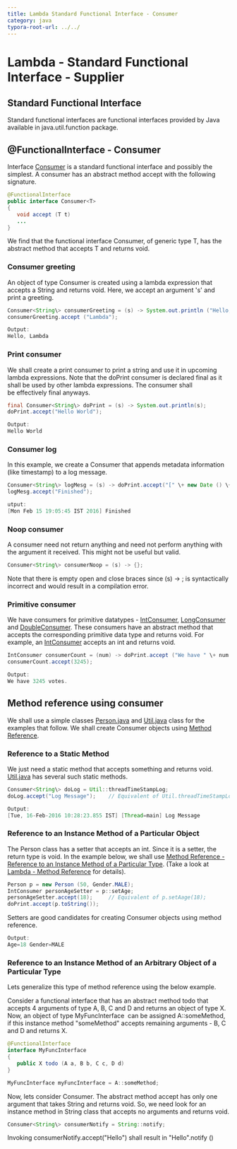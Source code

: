 ```yaml
---
title: Lambda Standard Functional Interface - Consumer  
category: java
typora-root-url: ../../
---
```



# Lambda - Standard Functional Interface - Supplier  




## Standard Functional Interface

Standard functional interfaces are functional interfaces provided by Java available in java.util.function package.  

## @FunctionalInterface - Consumer

Interface [Consumer](https://docs.oracle.com/javase/8/docs/api/java/util/function/Consumer.html) is a standard functional interface and possibly the simplest. A consumer has an abstract method accept with the following signature.  
```java
@FunctionalInterface  
public interface Consumer<T>  
{  
   void accept (T t)  
   ...  
}
```
We find that the functional interface Consumer, of generic type T, has the abstract method that accepts T and returns void.

### Consumer greeting  

An object of type Consumer<String> is created using a lambda expression that accepts a String and returns void. Here, we accept an argument 's' and print a greeting.
```java
Consumer<String\> consumerGreeting = (s) -> System.out.println ("Hello, " \+ s);  
consumerGreeting.accept ("Lambda");
```
```java
Output:  
Hello, Lambda
```

### Print consumer

We shall create a print consumer to print a string and use it in upcoming lambda expressions. Note that the doPrint consumer is declared final as it shall be used by other lambda expressions. The consumer shall be effectively final anyways.  
```java
final Consumer<String\> doPrint = (s) -> System.out.println(s);  
doPrint.accept("Hello World");
```
```java
Output:  
Hello World
```

### Consumer log

In this example, we create a Consumer<String> that appends metadata information (like timestamp) to a log message.  
```java
Consumer<String\> logMesg = (s) -> doPrint.accept("[" \+ new Date () \+ "] " \+ s);  
logMesg.accept("Finished");
```
```java
utput:  
[Mon Feb 15 19:05:45 IST 2016] Finished
```

### Noop consumer

A consumer need not return anything and need not perform anything with the argument it received. This might not be useful but valid.  
```java
Consumer<String\> consumerNoop = (s) -> {};
```
Note that there is empty open and close braces since (s) -> ; is syntactically incorrect and would result in a compilation error.  

### Primitive consumer

We have consumers for primitive datatypes - [IntConsumer](https://docs.oracle.com/javase/8/docs/api/java/util/function/IntConsumer.html), [LongConsumer](https://docs.oracle.com/javase/8/docs/api/java/util/function/LongConsumer.html) and [DoubleConsumer](https://docs.oracle.com/javase/8/docs/api/java/util/function/DoubleConsumer.html). These consumers have an abstract method that accepts the corresponding primitive data type and returns void. For example, an [IntConsumer](https://docs.oracle.com/javase/8/docs/api/java/util/function/IntConsumer.html) accepts an int and returns void.
```java
IntConsumer consumerCount = (num) -> doPrint.accept ("We have " \+ num + " votes.");  
consumerCount.accept(3245);
```
```java
Output:  
We have 3245 votes.
```

## Method reference using consumer

We shall use a simple classes [Person.java](https://blogs.oracle.com/brewing-tests/resource/lambda/Person.java) and [Util.java](https://blogs.oracle.com/brewing-tests/resource/lambda/Util.java) class for the examples that follow. We shall create Consumer objects using [Method Reference](https://blogs.oracle.com/brewing-tests/entry/lambda_method_reference).  

### Reference to a Static Method

We just need a static method that accepts something and returns void. [Util.java](https://blogs.oracle.com/brewing-tests/resource/lambda/Util.java) has several such static methods.  
```java
Consumer<String\> doLog = Util::threadTimeStampLog;  
doLog.accept("Log Message");    // Equivalent of Util.threadTimeStampLog("Log Message")
```
```java
Output:  
[Tue, 16-Feb-2016 10:28:23.855 IST] [Thread=main] Log Message  

```

### Reference to an Instance Method of a Particular Object  

The Person class has a setter that accepts an int. Since it is a setter, the return type is void. In the example below, we shall use [Method Reference - Reference to an Instance Method of a Particular Type](https://blogs.oracle.com/brewing-tests/entry/lambda_method_reference). (Take a look at [Lambda - Method Reference](https://blogs.oracle.com/brewing-tests/entry/lambda_method_reference) for details).  
```java
Person p = new Person (50, Gender.MALE);  
IntConsumer personAgeSetter = p::setAge;  
personAgeSetter.accept(18);     // Equivalent of p.setAage(18);  
doPrint.accept(p.toString());
```
Setters are good candidates for creating Consumer objects using method reference.  

```java
Output:  
Age=18 Gender=MALE  

```

### Reference to an Instance Method of an Arbitrary Object of a Particular Type

Lets generalize this type of method reference using the below example.  

Consider a functional interface that has an abstract method todo that accepts 4 arguments of type A, B, C and D and returns an object of type X. Now, an object of type MyFuncInterface  can be assigned A::someMethod, if this instance method "someMethod" accepts remaining arguments - B, C and D and returns X.
```java
@FunctionalInterface  
interface MyFuncInterface  
{  
   public X todo (A a, B b, C c, D d)  
}  

MyFuncInterface myFuncInterface = A::someMethod;
```
Now, lets consider Consumer<String>. The abstract method accept has only one argument that takes String and returns void. So, we need look for an instance method in String class that accepts no arguments and returns void.  
```java
Consumer<String\> consumerNotify = String::notify;
```
Invoking consumerNotify.accept("Hello") shall result in "Hello".notify ()
